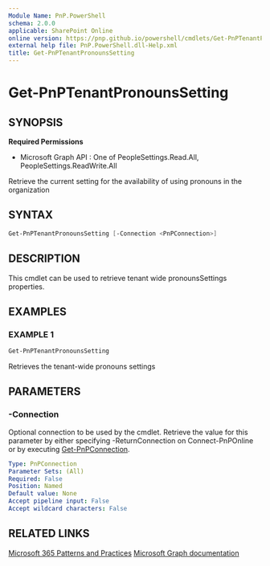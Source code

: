 ```yaml
---
Module Name: PnP.PowerShell
schema: 2.0.0
applicable: SharePoint Online
online version: https://pnp.github.io/powershell/cmdlets/Get-PnPTenantPronounsSetting.html
external help file: PnP.PowerShell.dll-Help.xml
title: Get-PnPTenantPronounsSetting
---
```

  
# Get-PnPTenantPronounsSetting

## SYNOPSIS

**Required Permissions**

  * Microsoft Graph API : One of PeopleSettings.Read.All, PeopleSettings.ReadWrite.All
  
Retrieve the current setting for the availability of using pronouns in the organization

## SYNTAX

```powershell
Get-PnPTenantPronounsSetting [-Connection <PnPConnection>] 
```

## DESCRIPTION

This cmdlet can be used to retrieve tenant wide pronounsSettings properties.

## EXAMPLES

### EXAMPLE 1
```powershell
Get-PnPTenantPronounsSetting
```

Retrieves the tenant-wide pronouns settings

## PARAMETERS

### -Connection
Optional connection to be used by the cmdlet. Retrieve the value for this parameter by either specifying -ReturnConnection on Connect-PnPOnline or by executing [Get-PnPConnection](Get-PnPConnection.md).

```yaml
Type: PnPConnection
Parameter Sets: (All)
Required: False
Position: Named
Default value: None
Accept pipeline input: False
Accept wildcard characters: False
```

## RELATED LINKS

[Microsoft 365 Patterns and Practices](https://aka.ms/m365pnp)
[Microsoft Graph documentation](https://learn.microsoft.com/graph/api/peopleadminsettings-list-pronouns)